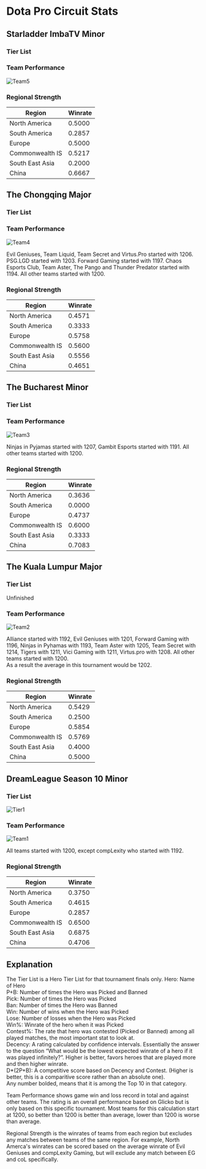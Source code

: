 # Dota Pro Circuit Stats

## Starladder ImbaTV Minor

### Tier List

### Team Performance

![Team5](https://cdn.discordapp.com/attachments/296148162975105049/557959221077868544/unknown.png)

### Regional Strength

| Region | Winrate |
|-----------------|---------|
| North America | 0.5000 |
| South America | 0.2857 |
| Europe | 0.5000 |
| Commonwealth IS | 0.5217 |
| South East Asia | 0.2000 |
| China | 0.6667 |

## The Chongqing Major

### Tier List

### Team Performance

![Team4](https://cdn.discordapp.com/attachments/296148162975105049/557952608673726511/unknown.png)

Evil Geniuses, Team Liquid, Team Secret and Virtus.Pro started with 1206. PSG.LGD started with 1203. Forward Gaming started with 1197. Chaos Esports Club, Team Aster, The Pango and Thunder Predator started with 1194. All other teams started with 1200.

### Regional Strength

| Region          | Winrate |
|-----------------|---------|
| North America   | 0.4571  |
| South America   | 0.3333  |
| Europe          | 0.5758  |
| Commonwealth IS | 0.5600  |
| South East Asia | 0.5556  |
| China           | 0.4651  |

## The Bucharest Minor

### Tier List

### Team Performance

![Team3](https://cdn.discordapp.com/attachments/296148162975105049/539124668330672157/unknown.png)

Ninjas in Pyjamas started with 1207, Gambit Esports started with 1191. All other teams started with 1200.

### Regional Strength

| Region          | Winrate |
|-----------------|---------|
| North America   | 0.3636  |
| South America   | 0.0000  |
| Europe          | 0.4737  |
| Commonwealth IS | 0.6000  |
| South East Asia | 0.3333  |
| China           | 0.7083  |

## The Kuala Lumpur Major

### Tier List

Unfinished

### Team Performance

![Team2](https://cdn.discordapp.com/attachments/296148162975105049/514551620843995147/unknown.png)

Alliance started with 1192, Evil Geniuses with 1201, Forward Gaming with 1196, Ninjas in Pyhamas with 1193, Team Aster with 1205, Team Secret with 1214, Tigers with 1211, Vici Gaming with 1211, Virtus.pro with 1208. All other teams started with 1200.  
As a result the average in this tournament would be 1202.

### Regional Strength

| Region          | Winrate |
|-----------------|---------|
| North America   | 0.5429  |
| South America   | 0.2500  |
| Europe          | 0.5854  |
| Commonwealth IS | 0.5769  |
| South East Asia | 0.4000  |
| China           | 0.5000  |

## DreamLeague Season 10 Minor

### Tier List

![Tier1](https://cdn.discordapp.com/attachments/296148162975105049/509008191338840064/unknown.png)

### Team Performance

![Team1](https://cdn.discordapp.com/attachments/296148162975105049/508805135019802634/unknown.png)

All teams started with 1200, except compLexity who started with 1192.

### Regional Strength

| Region          | Winrate |
|-----------------|---------|
| North America   | 0.3750  |
| South America   | 0.4615  |
| Europe          | 0.2857  |
| Commonwealth IS | 0.6500  |
| South East Asia | 0.6875  |
| China           | 0.4706  |

## Explanation

The Tier List is a Hero Tier List for that tournament finals only.
Hero: Name of Hero  
P+B: Number of times the Hero was Picked and Banned  
Pick: Number of times the Hero was Picked  
Ban: Number of times the Hero was Banned  
Win: Number of wins when the Hero was Picked  
Lose: Number of losses when the Hero was Picked  
Win%: Winrate of the hero when it was Picked  
Contest%: The rate that hero was contested (Picked or Banned) among all played matches, the most important stat to look at.  
Decency: A rating calculated by confidence intervals. Essentially the answer to the question “What would be the lowest expected winrate of a hero if it was played infinitely?”. Higher is better, favors heroes that are played more and then higher winrate.  
D*(2P+B): A competitive score based on Decency and Contest. (Higher is better, this is a comparitive score rather than an absolute one).  
Any number bolded, means that it is among the Top 10 in that category.

Team Performance shows game win and loss record in total and against other teams. The rating is an overall performance based on Glicko but is only based on this specific tournament. Most teams for this calculation start at 1200, so better than 1200 is better than average, lower than 1200 is worse than average.

Regional Strength is the winrates of teams from each region but excludes any matches between teams of the same region. For example, North Amerca's winrates can be scored based on the average winrate of Evil Geniuses and compLexity Gaming, but will exclude any match between EG and coL specifically.

